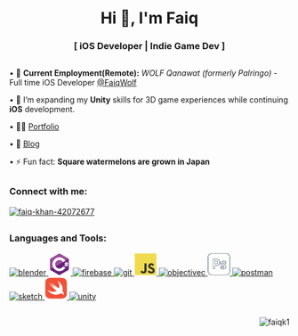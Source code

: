 

<h1 align="center">Hi 👋, I'm Faiq</h1>
<h3 align="center"> [ iOS Developer | Indie Game Dev ] </h3>

<h2 align="left"></h2>

• 💼 **Current Employment(Remote):** *WOLF Qanawat (formerly Palringo)*  - Full time iOS Developer [@FaiqWolf](https://github.com/FaiqWolf/)

• 🌱 I’m expanding my **Unity** skills for 3D game experiences while continuing **iOS** development.

• 👨‍💻 [Portfolio](http://www.faiq.co.uk)

• 📝 [Blog](http://www.faiq.co.uk/blog/)


• ⚡ Fun fact: **Square watermelons are grown in Japan**

<h2 align="left"></h2>

<h3 align="left">Connect with me:</h3>
<p align="left">
<a href="https://linkedin.com/in/faiq-khan-42072677" target="blank"><img align="center" src="https://raw.githubusercontent.com/rahuldkjain/github-profile-readme-generator/master/src/images/icons/Social/linked-in-alt.svg" alt="faiq-khan-42072677" height="30" width="40" /></a>
</p>

<h2 align="left"></h2>

<h3 align="left">Languages and Tools:</h3>
<p align="left"> <a href="https://www.blender.org/" target="_blank" rel="noreferrer"> <img src="https://download.blender.org/branding/community/blender_community_badge_white.svg" alt="blender" width="40" height="40"/> </a> <a href="https://www.w3schools.com/cs/" target="_blank" rel="noreferrer"> <img src="https://raw.githubusercontent.com/devicons/devicon/master/icons/csharp/csharp-original.svg" alt="csharp" width="40" height="40"/> </a> <a href="https://firebase.google.com/" target="_blank" rel="noreferrer"> <img src="https://www.vectorlogo.zone/logos/firebase/firebase-icon.svg" alt="firebase" width="40" height="40"/> </a> <a href="https://git-scm.com/" target="_blank" rel="noreferrer"> <img src="https://www.vectorlogo.zone/logos/git-scm/git-scm-icon.svg" alt="git" width="40" height="40"/> </a> <a href="https://developer.mozilla.org/en-US/docs/Web/JavaScript" target="_blank" rel="noreferrer"> <img src="https://raw.githubusercontent.com/devicons/devicon/master/icons/javascript/javascript-original.svg" alt="javascript" width="40" height="40"/> </a> <a href="https://developer.apple.com/library/archive/documentation/Cocoa/Conceptual/ProgrammingWithObjectiveC/Introduction/Introduction.html" target="_blank" rel="noreferrer"> <img src="https://www.vectorlogo.zone/logos/apple_objectivec/apple_objectivec-icon.svg" alt="objectivec" width="40" height="40"/> </a> <a href="https://www.photoshop.com/en" target="_blank" rel="noreferrer"> <img src="https://raw.githubusercontent.com/devicons/devicon/master/icons/photoshop/photoshop-line.svg" alt="photoshop" width="40" height="40"/> </a> <a href="https://postman.com" target="_blank" rel="noreferrer"> <img src="https://www.vectorlogo.zone/logos/getpostman/getpostman-icon.svg" alt="postman" width="40" height="40"/> </a> <a href="https://www.sketch.com/" target="_blank" rel="noreferrer"> <img src="https://www.vectorlogo.zone/logos/sketchapp/sketchapp-icon.svg" alt="sketch" width="40" height="40"/> </a> <a href="https://developer.apple.com/swift/" target="_blank" rel="noreferrer"> <img src="https://raw.githubusercontent.com/devicons/devicon/master/icons/swift/swift-original.svg" alt="swift" width="40" height="40"/> </a> <a href="https://unity.com/" target="_blank" rel="noreferrer"> <img src="https://www.vectorlogo.zone/logos/unity3d/unity3d-icon.svg" alt="unity" width="40" height="40"/> </a> </p>

<!---
<h2 align="left"></h2>

<p>&nbsp;<img align="center" src="https://github-readme-stats.vercel.app/api?username=faiqk1&show_icons=true&locale=en" alt="faiqk1" /></p>
--->


<h2 align="left"></h2>

<p align="right"> <img src="https://komarev.com/ghpvc/?username=faiqk1&label=Profile%20views&color=0e75b6&style=flat" alt="faiqk1" /> </p>

<!---
- 👋 Hi, I’m @FaiqK1
- 👀 I’m interested in ...
- 🌱 I’m currently learning ...
- 💞️ I’m looking to collaborate on ...
- 📫 How to reach me ...

FaiqK1/FaiqK1 is a ✨ special ✨ repository because its `README.md` (this file) appears on your GitHub profile.
You can click the Preview link to take a look at your changes.

//Not used for now:
<p align="left"> <a href="https://github.com/ryo-ma/github-profile-trophy"><img src="https://github-profile-trophy.vercel.app/?username=faiqk1" alt="faiqk1" /></a> </p>
--->
